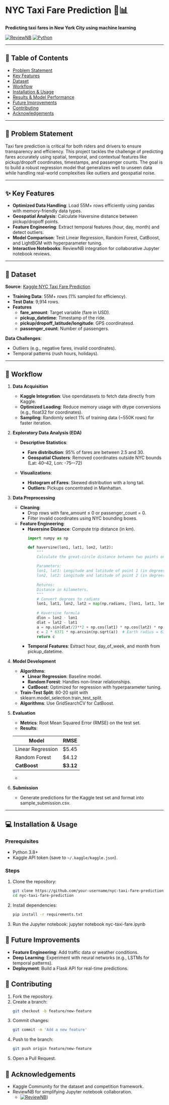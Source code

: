# NYC Taxi Fare Prediction 🚕📊  
**Predicting taxi fares in New York City using machine learning**  

[![ReviewNB](https://img.shields.io/badge/ReviewNB-Interactive_Code_Review-00A98F?style=for-the-badge&logo=jupyter)](https://app.reviewnb.com/AsmitMalviya/NYC-Taxi-Fare-Prediction/blob/master/nyc-taxi-fare.ipynb/file) 
[![Python](https://img.shields.io/badge/Python-3.8%2B-blue?logo=python)](https://www.python.org/)  

---

## 📌 Table of Contents  
- [Problem Statement](#-problem-statement)  
- [Key Features](#-key-features)  
- [Dataset](#-dataset)  
- [Workflow](#-workflow)  
- [Installation & Usage](#-installation--usage)  
- [Results & Model Performance](#-results--model-performance)  
- [Future Improvements](#-future-improvements)  
- [Contributing](#-contributing)  
- [Acknowledgements](#-acknowledgements)  

---

## 🎯 Problem Statement  
Taxi fare prediction is critical for both riders and drivers to ensure transparency and efficiency. This project tackles the challenge of predicting fares accurately using spatial, temporal, and contextual features like pickup/dropoff coordinates, timestamps, and passenger counts. The goal is to build a robust regression model that generalizes well to unseen data while handling real-world complexities like outliers and geospatial noise.

---

## ✨ Key Features  
- **Optimized Data Handling**: Load 55M+ rows efficiently using pandas with memory-friendly data types.  
- **Geospatial Analysis**: Calculate Haversine distance between pickup/dropoff points.
- **Feature Engineering**: Extract temporal features (hour, day, month) and detect outliers.  
- **Model Comparison**: Test Linear Regression, Random Forest, CatBoost, and LightBGM with hyperparameter tuning.  
- **Interactive Notebooks**: ReviewNB integration for collaborative Jupyter notebook reviews.

---

## 📂 Dataset  
**Source**: [Kaggle NYC Taxi Fare Prediction](https://www.kaggle.com/c/new-york-city-taxi-fare-prediction)  
- **Training Data**: 55M+ rows (1% sampled for efficiency).  
- **Test Data**: 9,914 rows.
- **Features**
  - **fare_amount**: Target variable (fare in USD).
  - **pickup_datetime**: Timestamp of the ride.
  - **pickup/dropoff_latitude/longitude**: GPS coordinatesd.
  - **passenger_count**: Number of passengers.    
  

**Data Challenges**:  
- Outliers (e.g., negative fares, invalid coordinates).  
- Temporal patterns (rush hours, holidays).  

---

## 🔄 Workflow  
1. **Data Acquisition**
   - **Kaggle Integration**: Use opendatasets to fetch data directly from Kaggle.
   - **Optimized Loading**: Reduce memory usage with dtype conversions (e.g., float32 for coordinates).
   - **Sampling**: Randomly select 1% of training data (~550K rows) for faster iteration.   
2. **Exploratory Data Analysis (EDA)**
   - **Descriptive Statistics**:
     - **Fare distribution**: 95% of fares are between 2.5 and 30.
     - **Geospatial Clusters**: Removed coordinates outside NYC bounds (Lat: 40–42, Lon: -75–-72)
    
   - **Visualizations**:
     - **Histogram of Fares**: Skewed distribution with a long tail.
     - **Outliers**: Pickups concentrated in Manhattan.
3. **Data Preprocessing**
   - **Cleaning**:
     - Drop rows with fare_amount ≤ 0 or passenger_count = 0.
     - Filter invalid coordinates using NYC bounding boxes.
   - **Feature Engineering**:
     - **Haversine Distance**: Compute trip distance (in km).
       ```python
       import numpy as np

       def haversine(lon1, lat1, lon2, lat2):
           """
           Calculate the great-circle distance between two points on Earth.
           
           Parameters:
           lon1, lat1: Longitude and latitude of point 1 (in degrees).
           lon2, lat2: Longitude and latitude of point 2 (in degrees).
           
           Returns:
           Distance in kilometers.
           """
           # Convert degrees to radians
           lon1, lat1, lon2, lat2 = map(np.radians, [lon1, lat1, lon2, lat2])
           
           # Haversine formula
           dlon = lon2 - lon1
           dlat = lat2 - lat1
           a = np.sin(dlat/2)**2 + np.cos(lat1) * np.cos(lat2) * np.sin(dlon/2)**2
           c = 2 * 6371 * np.arcsin(np.sqrt(a))  # Earth radius = 6371 km
           return c
     - **Temporal Features**: Extract hour, day_of_week, and month from pickup_datetime.
4. **Model Development**
     - **Algorithms**:   
       - **Linear Regression**: Baseline model.
       - **Random Forest**: Handles non-linear relationships.
       - **CatBoost**: Optimized for regression with hyperparameter tuning.
     - **Train-Test Split**: 80-20 split with sklearn.model_selection.train_test_split.
     - **Algorithms**: Use GridSearchCV for CatBoost.
5. **Evaluation**
   - **Metrics**: Root Mean Squared Error (RMSE) on the test set.
   - **Results**:
     
    | Model               | RMSE   |
    |---------------------|--------|
    | Linear Regression   | $5.45  |
    | Random Forest       | $4.12  |
    | **CatBoost**        | **$3.12** |  
   -
6. **Submission**
     - Generate predictions for the Kaggle test set and format into sample_submission.csv.

---

## 💻 Installation & Usage  
### Prerequisites  
- Python 3.8+  
- Kaggle API token (save to `~/.kaggle/kaggle.json`).  

### Steps  
1. Clone the repository:  
   ```bash
   git clone https://github.com/your-username/nyc-taxi-fare-prediction.git
   cd nyc-taxi-fare-prediction
2. Install dependencies:  
   ```bash
   pip install -r requirements.txt
3. Run the Jupyter notebook:
   jupyter notebook nyc-taxi-fare.ipynb

## 🚀 Future Improvements 
- **Feature Engineering**: Add traffic data or weather conditions. 
- **Deep Learning**: Experiment with neural networks (e.g., LSTMs for temporal patterns).
- **Deployment**: Build a Flask API for real-time predictions.

## 🤝 Contributing 
1. Fork the repository.
2. Create a branch:
   ```bash
   git checkout -b feature/new-feature
3. Commit changes:
   ```bash
   git commit -m 'Add a new feature'
4. Push to the branch:
   ```bash
   git push origin feature/new-feature
5. Open a Pull Request.      
   
## 🙏 Acknowledgements
- Kaggle Community for the dataset and competition framework.
- ReviewNB for simplifying Jupyter notebook collaboration.
  - [![ReviewNB](https://img.shields.io/badge/ReviewNB-Interactive_Code_Review-00A98F?style=for-the-badge&logo=jupyter)](https://app.reviewnb.com/AsmitMalviya/NYC-Taxi-Fare-Prediction/blob/master/nyc-taxi-fare.ipynb/file ))    
